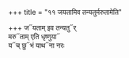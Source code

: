 +++
title = "११ जयतामिव तन्यतुर्मरुतामेति"

+++
ज᳓यताम् इव तन्यतु᳓र्  
मरु᳓ताम् एति धृष्णुया᳓  
य᳓च् छु᳓भं याथ᳓ना नरः